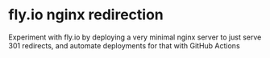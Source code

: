 # fly.io nginx redirection

Experiment with fly.io by deploying a very minimal nginx server to just serve
301 redirects, and automate deployments for that with GitHub Actions
